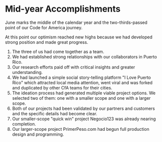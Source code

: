 # Mid-year Accomplishments

June marks the middle of the calendar year and the two-thirds-passed point of our Code for America journey.

At this point our optimism reached new highs because we had developed strong position and made great progress.

1. The three of us had come together as a team.
2. We had established strong relationships with our collaborators in Puerto Rico.
3. Our research efforts paid off with critical insights and greater understanding.
4. We had launched a simple social story-telling platform "I Love Puerto Rico" which attracted local media attention, went viral and was forked and duplicated by other CfA teams for their cities.
5. The ideation process had generated multiple viable project options. We selected two of them: one with a smaller scope and one with a larger scope.
6. Both of our projects had been validated by our partners and customers and the specific details had become clear.
7. Our smaller-scope "quick win" project Negocio123 was already nearing completion.
8. Our larger-scope project PrimerPeso.com had begun full production design and programming.


